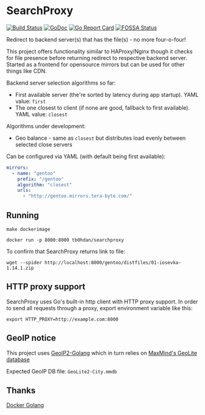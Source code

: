 # SearchProxy

[![Build Status](https://travis-ci.org/tb0hdan/SearchProxy.svg?branch=master)](https://travis-ci.org/tb0hdan/SearchProxy)
[![GoDoc](https://godoc.org/github.com/tb0hdan/SearchProxy?status.svg)](https://godoc.org/github.com/tb0hdan/SearchProxy)
[![Go Report Card](https://goreportcard.com/badge/github.com/tb0hdan/SearchProxy)](https://goreportcard.com/report/github.com/tb0hdan/SearchProxy)
[![FOSSA Status](https://app.fossa.com/api/projects/git%2Bgithub.com%2Ftb0hdan%2FSearchProxy.svg?type=shield)](https://app.fossa.com/projects/git%2Bgithub.com%2Ftb0hdan%2FSearchProxy?ref=badge_shield)

Redirect to backend server(s) that has the file(s) - no more four-o-four!

This project offers functionality similar to HAProxy/Nginx though it checks for file
presence before returning redirect to respective backend server. Started as a
frontend for opensource mirrors but can be used for other things like CDN.

Backend server selection algorithms so far:

- First available server (the're sorted by latency during app startup). YAML value: `first`
- The one closest to client (if none are good, fallback to first available). YAML value: `closest`

Algorithms under development:

- Geo balance - same as `closest` but distributes load evenly between selected close servers


Can be configured via YAML (with default being first available):

```yaml
mirrors:
  - name: "gentoo"
    prefix: "/gentoo"
    algorithm: "closest"
    urls:
      - "http://gentoo.mirrors.tera-byte.com/"
```

## Running

`make dockerimage`

`docker run -p 8000:8000 tb0hdan/searchproxy`


To confirm that SearchProxy returns link to file:

`wget --spider http://localhost:8000/gentoo/distfiles/01-iosevka-1.14.1.zip`


## HTTP proxy support
SearchProxy uses Go's built-in http client with HTTP proxy support. In order to send all
requests through a proxy, export environment variable like this:

`export HTTP_PROXY=http://example.com:8000`

## GeoIP notice
This project uses [GeoIP2-Golang](https://github.com/oschwald/geoip2-golang) which in turn
relies on [MaxMind's GeoLite database](https://dev.maxmind.com/geoip/geoip2/geolite2/)

Expected GeoIP DB file: `GeoLite2-City.mmdb`


## Thanks

[Docker Golang](https://www.docker.com/blog/docker-golang/)
